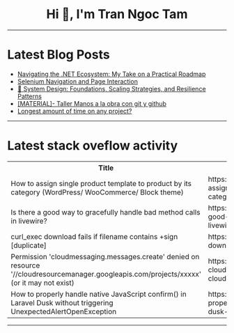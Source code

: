<h1 align="center">Hi 👋, I'm Tran Ngoc Tam</h1>

---

# Latest Blog Posts 
<!-- BLOG-POST-LIST:START -->
- [Navigating the .NET Ecosystem: My Take on a Practical Roadmap](https://dev.to/eli77rhm/navigating-the-net-ecosystem-my-take-on-a-practical-roadmap-463o)
- [Selenium Navigation and Page Interaction](https://dev.to/hasdata_com/selenium-navigation-and-page-interaction-5a3f)
- [🧠 System Design: Foundations, Scaling Strategies, and Resilience Patterns](https://dev.to/matheusgomes062/system-design-foundations-scaling-strategies-and-resilience-patterns-1b79)
- [[MATERIAL]- Taller Manos a la obra con git y github](https://dev.to/doncarmone/material-taller-manos-a-la-obra-con-git-y-github-4hfj)
- [Longest amount of time on any project?](https://dev.to/raddevus/longest-amount-of-time-on-any-project-420c)
<!-- BLOG-POST-LIST:END -->

---

# Latest stack oveflow activity
<table>
  <tr><th>Title</th><th>Link</th></tr>
  <!-- STACKOVERFLOW:START --><tr><td>How to assign single product template to product by its category &lpar;WordPress/ WooCommerce/ Block theme&rpar;</td><td>https://stackoverflow.com/questions/79795207/how-to-assign-single-product-template-to-product-by-its-category-wordpress-woo</td></tr><tr><td>Is there a good way to gracefully handle bad method calls in livewire?</td><td>https://stackoverflow.com/questions/79795008/is-there-a-good-way-to-gracefully-handle-bad-method-calls-in-livewire</td></tr><tr><td>curl_exec download fails if filename contains +sign [duplicate]</td><td>https://stackoverflow.com/questions/79794967/curl-exec-download-fails-if-filename-contains-sign</td></tr><tr><td>Permission &#39;cloudmessaging.messages.create&#39; denied on resource &#39;//cloudresourcemanager.googleapis.com/projects/xxxxx&#39; &lpar;or it may not exist&rpar;</td><td>https://stackoverflow.com/questions/79794877/permission-cloudmessaging-messages-create-denied-on-resource-cloudresourcem</td></tr><tr><td>How to properly handle native JavaScript confirm&lpar;&rpar; in Laravel Dusk without triggering UnexpectedAlertOpenException</td><td>https://stackoverflow.com/questions/79794862/how-to-properly-handle-native-javascript-confirm-in-laravel-dusk-without-trigg</td></tr><!-- STACKOVERFLOW:END -->
</table>

---


